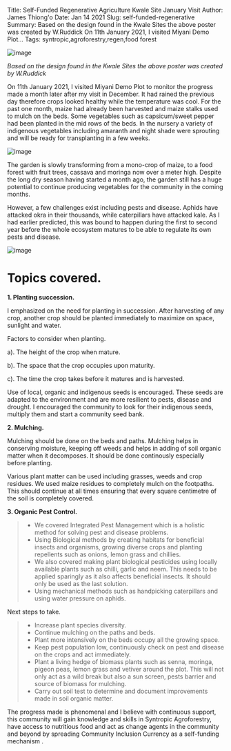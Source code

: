 Title: Self-Funded Regenerative Agriculture Kwale Site January Visit
Author: James Thiong'o
Date: Jan 14 2021
Slug: self-funded-regenerative
Summary: Based on the design found in the Kwale Sites the above poster was created by W.Ruddick On 11th January 2021, I visited Miyani Demo Plot...
Tags: syntropic,agroforestry,regen,food forest

![image](images/blog/self-funded-regenerative1.webp)

_Based on the design found in the Kwale Sites the above poster was
created by W.Ruddick_

On 11th January 2021, I visited Miyani Demo Plot to monitor the progress
made a month later after my visit in December. It had rained the
previous day therefore crops looked healthy while the temperature was
cool. For the past one month, maize had already been harvested and maize
stalks used to mulch on the beds. Some vegetables such as capsicum/sweet
pepper had been planted in the mid rows of the beds. In the nursery a
variety of indigenous vegetables including amaranth and night shade were
sprouting and will be ready for transplanting in a few weeks.

![image](images/blog/self-funded-regenerative48.webp)

The garden is slowly transforming from a mono-crop of maize, to a food
forest with fruit trees, cassava and moringa now over a meter high.
Despite the long dry season having started a month ago, the garden still
has a huge potential to continue producing vegetables for the community
in the coming months.

However, a few challenges exist including pests and disease. Aphids have
attacked okra in their thousands, while caterpillars have attacked kale.
As I had earlier predicted, this was bound to happen during the first to
second year before the whole ecosystem matures to be able to regulate
its own pests and disease.

![image](images/blog/self-funded-regenerative73.webp)

# Topics covered.

**1. Planting succession.**

I emphasized on the need for planting in succession. After harvesting of
any crop, another crop should be planted immediately to maximize on
space, sunlight and water.

Factors to consider when planting.

a). The height of the crop when mature.

b). The space that the crop occupies upon maturity.

c). The time the crop takes before it matures and is harvested.

Use of local, organic and indigenous seeds is encouraged. These seeds
are adapted to the environment and are more resilient to pests, disease
and drought. I encouraged the community to look for their indigenous
seeds, multiply them and start a community seed bank.

**2. Mulching.**

Mulching should be done on the beds and paths. Mulching helps in
conserving moisture, keeping off weeds and helps in adding of soil
organic matter when it decomposes. It should be done continously
especially before planting.

Various plant matter can be used including grasses, weeds and crop
residues. We used maize residues to completely mulch on the footpaths.
This should continue at all times ensuring that every square centimetre
of the soil is completely covered.

**3. Organic Pest Control.**

> - We covered Integrated Pest Management which is a holistic method
>   for solving pest and disease problems.
> - Using Biological methods by creating habitats for beneficial
>   insects and organisms, growing diverse crops and planting
>   repellents such as onions, lemon grass and chillies.
> - We also covered making plant biological pesticides using locally
>   available plants such as chilli, garlic and neem. This needs to be
>   applied sparingly as it also affects beneficial insects. It should
>   only be used as the last solution.
> - Using mechanical methods such as handpicking caterpillars and
>   using water pressure on aphids.

Next steps to take.

> - Increase plant species diversity.
> - Continue mulching on the paths and beds.
> - Plant more intensively on the beds occupy all the growing space.
> - Keep pest population low, continuously check on pest and disease
>   on the crops and act immediately.
> - Plant a living hedge of biomass plants such as senna, moringa,
>   pigeon peas, lemon grass and vetiver around the plot. This will
>   not only act as a wild break but also a sun screen, pests barrier
>   and source of biomass for mulching.
> - Carry out soil test to determine and document improvements made in
>   soil organic matter.

The progress made is phenomenal and I believe with continuous support,
this community will gain knowledge and skills in Syntropic Agroforestry,
have access to nutritious food and act as change agents in the community
and beyond by spreading Community Inclusion Currency as a self-funding
mechanism .
